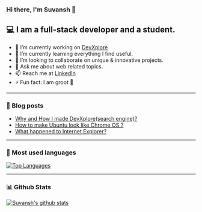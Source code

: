 ### Hi there, I'm Suvansh 👋

## :computer: I am a full-stack developer and a student.

- 🔭 I’m currently working on [DevXplore](https://github.com/suvansh-rana/developer-search)
- 🌱 I’m currently learning everything I find useful.
- :handshake: I’m looking to collaborate on unique & innovative projects.
- 💬 Ask me about web related topics.
- 📫 Reach me at [LinkedIn](https://linkedin.com/in/suvansh-rana)
- ⚡ Fun fact: I am groot :deciduous_tree:	

---
### :book: Blog posts
<!-- BLOG-POST-LIST:START -->
- [Why and How I made DevXplore(search engine)?](https://medium.com/@suvansh94/why-and-how-i-made-devxplore-search-engine-edc1db774aa9?source=rss-3ac23aa0cb16------2)
- [How to make Ubuntu look like Chrome OS ?](https://medium.com/tech-void/how-to-make-ubuntu-look-like-chrome-os-14d15acfc7b4?source=rss-3ac23aa0cb16------2)
- [What happened to Internet Explorer?](https://medium.com/tech-void/what-happened-to-internet-explorer-8e4a903a69a0?source=rss-3ac23aa0cb16------2)
<!-- BLOG-POST-LIST:END -->

---

### :rocket:  Most used languages
[![Top Languages](https://github-readme-stats.vercel.app/api/top-langs/?username=suvansh-rana&hide_title=true&layout=compact&theme=dark)](https://github.com/anuraghazra/github-readme-stats)

---

### :bar_chart: Github Stats
[![Suvansh's github stats](https://github-readme-stats.vercel.app/api?username=suvansh-rana&count_private=true&show_icons=true&hide_title=true&hide=stars&theme=dark)](https://github.com/anuraghazra/github-readme-stats)
